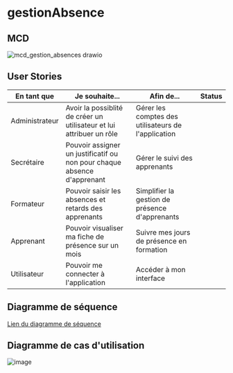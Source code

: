 # gestionAbsence

## MCD
![mcd_gestion_absences drawio](https://user-images.githubusercontent.com/56622131/153192655-359c6be8-b65f-47ad-9410-c64da2c1881c.png)

## User Stories

<table>
<thead>
  <tr>
    <th>En tant que</th>
    <th>Je souhaite...</th>
    <th>Afin de...</th>
    <th>Status</th>
  </tr>
</thead>
<tbody>
  <tr>
    <td>Administrateur</td>
    <td>Avoir la possiblité de créer un utilisateur et lui attribuer un rôle</td>
    <td>Gérer les comptes des utilisateurs de l'application</td>
    <td></td>
  </tr>
    <tr>
    <td>Secrétaire</td>
    <td>Pouvoir assigner un justificatif ou non pour chaque absence d'apprenant</td>
    <td>Gérer le suivi des apprenants</td>
    <td></td>
  </tr>
      <tr>
    <td>Formateur</td>
    <td>Pouvoir saisir les absences et retards des apprenants</td>
    <td>Simplifier la gestion de présence d'apprenants</td>
    <td></td>
  </tr>
  <tr>
    <td>Apprenant</td>
    <td>Pouvoir visualiser ma fiche de présence sur un mois</td>
    <td>Suivre mes jours de présence en formation</td>
    <td></td>
  </tr>
  <tr>
    <td>Utilisateur</td>
    <td>Pouvoir me connecter à l'application</td>
    <td>Accéder à mon interface</td>
    <td></td>
  </tr>
</tbody>
</table>

## Diagramme de séquence
[Lien du diagramme de séquence](https://whimsical.com/THyoVEhjC1V41BzgkaNZfX)

## Diagramme de cas d'utilisation
![image](https://user-images.githubusercontent.com/56622131/153345399-4d9cc024-c729-4c37-9c8a-cc28d171c0a6.png)


